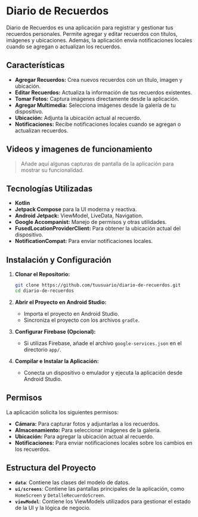 # Diario de Recuerdos

Diario de Recuerdos es una aplicación para registrar y gestionar tus recuerdos personales. Permite agregar y editar recuerdos con títulos, imágenes y ubicaciones. Además, la aplicación envía notificaciones locales cuando se agregan o actualizan los recuerdos.

## Características

- **Agregar Recuerdos:** Crea nuevos recuerdos con un título, imagen y ubicación.
- **Editar Recuerdos:** Actualiza la información de tus recuerdos existentes.
- **Tomar Fotos:** Captura imágenes directamente desde la aplicación.
- **Agregar Multimedia:** Selecciona imágenes desde la galería de tu dispositivo.
- **Ubicación:** Adjunta la ubicación actual al recuerdo.
- **Notificaciones:** Recibe notificaciones locales cuando se agregan o actualizan recuerdos.

## Videos y imagenes de funcionamiento

> Añade aquí algunas capturas de pantalla de la aplicación para mostrar su funcionalidad.

## Tecnologías Utilizadas

- **Kotlin**
- **Jetpack Compose** para la UI moderna y reactiva.
- **Android Jetpack:** ViewModel, LiveData, Navigation.
- **Google Accompanist:** Manejo de permisos y otras utilidades.
- **FusedLocationProviderClient:** Para obtener la ubicación actual del dispositivo.
- **NotificationCompat:** Para enviar notificaciones locales.

## Instalación y Configuración

1. **Clonar el Repositorio:**
   ```bash
   git clone https://github.com/tuusuario/diario-de-recuerdos.git
   cd diario-de-recuerdos
   ```

2. **Abrir el Proyecto en Android Studio:**
    - Importa el proyecto en Android Studio.
    - Sincroniza el proyecto con los archivos `gradle`.

3. **Configurar Firebase (Opcional):**
    - Si utilizas Firebase, añade el archivo `google-services.json` en el directorio `app/`.

4. **Compilar e Instalar la Aplicación:**
    - Conecta un dispositivo o emulador y ejecuta la aplicación desde Android Studio.

## Permisos

La aplicación solicita los siguientes permisos:

- **Cámara:** Para capturar fotos y adjuntarlas a los recuerdos.
- **Almacenamiento:** Para seleccionar imágenes de la galería.
- **Ubicación:** Para agregar la ubicación actual al recuerdo.
- **Notificaciones:** Para enviar notificaciones locales sobre los cambios en los recuerdos.

## Estructura del Proyecto

- **`data`**: Contiene las clases del modelo de datos.
- **`ui/screens`**: Contiene las pantallas principales de la aplicación, como `HomeScreen` y `DetalleRecuerdoScreen`.
- **`viewModel`**: Contiene los ViewModels utilizados para gestionar el estado de la UI y la lógica de negocio.

